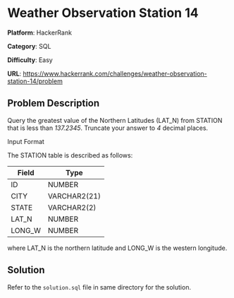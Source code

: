 # Weather Observation Station 14

**Platform**: HackerRank

**Category**: SQL

**Difficulty**: Easy

**URL**: https://www.hackerrank.com/challenges/weather-observation-station-14/problem

## Problem Description

Query the greatest value of the Northern Latitudes (LAT_N) from STATION that is less than *137.2345*. Truncate your answer to *4* decimal places.

Input Format

The STATION table is described as follows:

| Field | Type |
|-------|------|
| ID | NUMBER |
| CITY | VARCHAR2(21) |
| STATE | VARCHAR2(2) |
| LAT_N | NUMBER |
| LONG_W | NUMBER |

where LAT_N is the northern latitude and LONG_W is the western longitude.

## Solution

Refer to the `solution.sql` file in same directory for the solution.